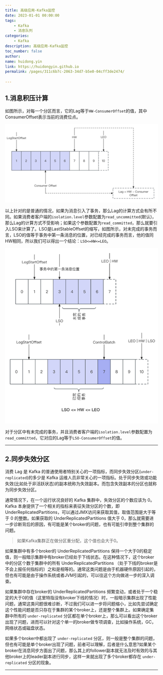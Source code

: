 ```yaml
---
title: 高级应用-Kafka监控
date: 2023-01-01 00:00:00
tags:
    - Kafka
    - 消息队列
categories:
    - Kafka
description: 高级应用-Kafka监控
toc_number: false
author:
name: huidong.yin
link: https://huidongyin.github.io
permalink: /pages/311c6b7c-2063-34d7-b5e0-04cff3de2474/

---
```


## 1.消息积压计算

如图所示，对每一个分区而言，它的Lag等于`HW-ConsumerOffset`的值，其中ConsumerOffset表示当前的消费位点。

![](https://raw.githubusercontent.com/huidongyin/DrawingBed/main/Zookeeper/202312162103959.png)

以上针对的是普通的情况，如果为消息引入了事务，那么Lag的计算方式会有所不同。如果消费者客户端的`isolation.level`参数配置为`read_uncommitted`(默认)，那么Lag的计算方式不受影响；如果这个参数配置为`read_committed`，那么就要引入LSO来计算了。LSO是LastStableOffset的缩写，如图所示，对未完成的事务而言，LSO的值等于事务中第一条消息的位置，对已经完成的事务而言，他的值同HW相同，所以我们可以得出一个结论：`LSO<=HW<=LEO`。

![](https://raw.githubusercontent.com/huidongyin/DrawingBed/main/Zookeeper/202312162103432.png)

对于分区中有未完成的事务，并且消费者客户端的`isolation.level`参数配置为`read_committed`，它对应的Lag等于`LSO-ConsumerOffset`的值。

---

## 2.同步失效分区

消费 Lag 是 Kafka 的普通使用者特别关心的一项指标，而同步失效分区(`under-replicated`)的多少是 Kafka 运维人员非常关心的一项指标。处于同步失效或功能失效(比如处于非活跃状态)的副本统称为失效副本。而包含失效副本的分区也就称为同步失效分区。

通常情况下，在一个运行状况良好的 Kafka 集群中，失效分区的个数应该为 0。Kafka 本身提供了一个相关的指标来表征失效分区的个数，即 UnderReplicatedPartitions，可以通过JMX访问来获取其值，取值范围是大于等于 0 的整数。如果获取的 UnderReplicatedPartitions 值大于 0，那么就需要进一步诊断背后的原因，有可能是某个broker的问题，也有可能引申到整个集群的问题。

> 如果Kafka集群正在做分区重分配，这个值也会大于0。

如果集群中有多个broker的 UnderReplicatedPartitions 保持一个大于0的稳定值，则一般暗示集群中有broker已经处于下线状态。在这种情况下，这个broker中的分区个数于集群中的所有 UnderReplicatedPartitions （处于下线的broker是不会上报任何指标的）之和是相等的。通常这类问题是由于机器硬件原因引起的，但也有可能是由于操作系统或者JVM引起的，可以往这个方向做进一步的深入调查。

如果集群中存在broker的 UnderReplicatedPartitions 频繁变动，或者处于一个稳定的大于0的值（这里特指没有broker下线的情况）时，一般暗示集群出现了性能问题，通常这类问题很难诊断，不过我们可以进一步将问题缩小，比如先尝试确定这个性能问题是否只存在于集群的某个broker上，还是整个集群上。如果确定集群中所有的 `under-replicated` 分区都在单个broker上，那么可以看出这个broker出现了问题，进而可以针对这个单一的broker做专项调查，比如操作系统，GC，网络状态或磁盘状态。

如果多个broker中都出现了 `under-replicated` 分区，则一般是整个集群的问题，但也有可能是单个broker出现了问题，前者可以理解，后者是什么意思?如果某个broker在消息同步方面出了问题，那么其上的follower副本就无法及时有效的与其他broker上的leader副本进行同步，这样一来就出现了多个broker都存在 `under-replicated` 分区的现象。

---
